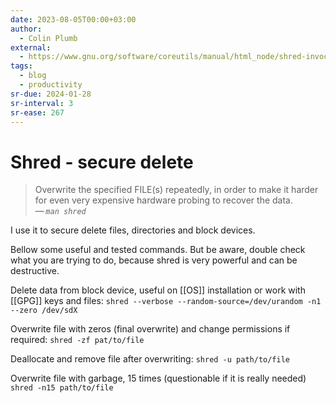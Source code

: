 ```yaml
---
date: 2023-08-05T00:00+03:00
author:
  - Colin Plumb
external:
  - https://www.gnu.org/software/coreutils/manual/html_node/shred-invocation.html
tags:
  - blog
  - productivity
sr-due: 2024-01-28
sr-interval: 3
sr-ease: 267
---
```


# Shred - secure delete

> Overwrite the specified FILE(s) repeatedly, in order to make it harder for
> even very expensive hardware probing to recover the data.\
> — <cite>`man shred`</cite>

I use it to secure delete files, directories and block devices.

Bellow some useful and tested commands. But be aware, double check what you are
trying to do, because shred is very powerful and can be destructive.

Delete data from block device, useful on [[OS]] installation or work with
[[GPG]] keys and files: `shred --verbose --random-source=/dev/urandom -n1 --zero /dev/sdX`

Overwrite file with zeros (final overwrite) and change permissions if required:
    `shred -zf pat/to/file`

Deallocate and remove file after overwriting:
    `shred -u path/to/file`

Overwrite file with garbage, 15 times (questionable if it is really needed)
    `shred -n15 path/to/file`
